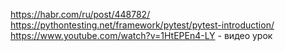 https://habr.com/ru/post/448782/
https://pythontesting.net/framework/pytest/pytest-introduction/
https://www.youtube.com/watch?v=1HtEPEn4-LY - видео урок
